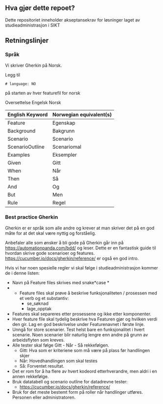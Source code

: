 ## Hva gjør dette repoet?

Dette repositoriet inneholder akseptansekrav for løsninger laget av studieadministrasjon i SIKT

## Retningslinjer

### Språk

Vi skriver Gherkin på Norsk.

Legg til

```
# language: NO
```

på starten av hver featurefil for norsk

Oversettelse Engelsk Norsk

| English Keyword | Norwegian equivalent(s) |
| --------------- | ----------------------- |
| Feature         | Egenskap                |
| Background      | Bakgrunn                |
| Scenario        | Scenario                |
| ScenarioOutline | Scenariomal             |
| Examples        | Eksempler               |
| Given           | Gitt                    |
| When            | Når                     |
| Then            | Så                      |
| And             | Og                      |
| But             | Men                     |
| Rule            | Regel                   |

### Best practice Gherkin

Gherkin er er språk som alle andre og krever at man skriver det på en god måte for at det skal være nyttig og forståelig.

Anbefaler alle som ønsker å bli gode på Gherkin går inn på https://automationpanda.com/bdd/ og leser. Dette er en fantastisk guide til hvordan skrive gode scenarioer og features. https://cucumber.io/docs/gherkin/reference/ er også en god intro.

Hvis vi har noen spesielle regler vi skal følge i studieadministrasjon kommer de i denne listen:

- Navn på Feature files skrives med snake*case *
- - Feature files skal prøve å beskrive funksjonaliteten / prosessen med et verb og et substantiv:
    - se_søknad
    - lage_opptak
- Features skal separeres etter prosessene og ikke etter komponenter.
- Hver feature file skal tydelig beskrive hva Featuren gjør og hvilken verdi den gir. Lag en god beskrivelse under Featurenavnet i første linje.
- Unngå for store scenarier. Test helst bare en funksjonalitet i hvert scenarie. Noen scenarier blir naturlig lengre enn andre på grunn av arbeidsflyten som kreves.
- Alle tester skal følge Gitt - Når - Så rekkefølgen.
  - Gitt: Hva som er kriteriene som må være på plass før handlingen skjer
  - Når: Hovedhandlingen som skal testes
  - Så: Forventet resultat.
- Det er rom for å ha flere av hvert kodeord etterhverandre, men aldri i en annen rekkefølge.
- Bruk datatabell og scenario outline for datadrevne tester:
  - https://cucumber.io/docs/gherkin/reference/
- Bruk for det meste bestemt form på roller når handlinger utføres. Personen eller administratoren.
